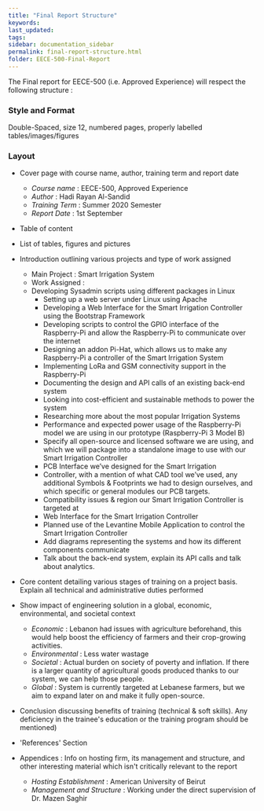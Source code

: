 ```yaml
---
title: "Final Report Structure"
keywords: 
last_updated: 
tags: 
sidebar: documentation_sidebar
permalink: final-report-structure.html
folder: EECE-500-Final-Report
---
```


The Final report for EECE-500 (i.e. Approved Experience) will respect the following structure :

### Style and Format

Double-Spaced, size 12, numbered pages, properly labelled tables/images/figures

### Layout

- Cover page with course name, author, training term and report date
  - *Course name* : EECE-500, Approved Experience
  - *Author* : Hadi Rayan Al-Sandid
  - *Training Term* : Summer 2020 Semester
  - *Report Date* : 1st September
- Table of content
- List of tables, figures and pictures
- Introduction outlining various projects and type of work assigned
  - Main Project : Smart Irrigation System
  - Work Assigned : 
  - Developing Sysadmin scripts using different packages in Linux 
    - Setting up a web server under Linux using Apache
    - Developing a Web Interface for the Smart Irrigation Controller using the Bootstrap Framework
    - Developing scripts to control the GPIO interface of the Raspberry-Pi and allow the Raspberry-Pi to communicate over the internet
    - Designing an addon Pi-Hat, which allows us to make any Raspberry-Pi a controller of the Smart Irrigation System
    - Implementing LoRa and GSM connectivity support in the Raspberry-Pi
    - Documenting the design and API calls of an existing back-end system
    - Looking into cost-efficient and sustainable methods to power the system
    - Researching more about the most popular Irrigation Systems 
    - Performance and expected power usage of the Raspberry-Pi model we are using in our prototype (Raspberry-Pi 3 Model B)
    - Specify all open-source and licensed software we are using, and which we will package into a standalone image to use with our Smart Irrigation Controller
    - PCB Interface we’ve designed for the Smart Irrigation
    - Controller, with a mention of what CAD tool we’ve used, any additional Symbols & Footprints we had to design ourselves, and which specific or general modules our PCB targets.
    - Compatibility issues & region our Smart Irrigation Controller is targeted at 
    - Web Interface for the Smart Irrigation Controller
    - Planned use of the Levantine Mobile Application to control the Smart Irrigation Controller
    - Add diagrams representing the systems and how its different components communicate 
    - Talk about the back-end system, explain its API calls and talk about analytics.
  
- Core content detailing various stages of training on a project basis. Explain all technical and administrative duties performed
- Show impact of engineering solution in a global, economic, environmental, and societal context
  - *Economic* : Lebanon had issues with agriculture beforehand, this would help boost the efficiency of farmers and their crop-growing activities.
  - *Environmental* : Less water wastage
  - *Societal* : Actual burden on society of poverty and inflation. If there is a larger quantity of agricultural goods produced thanks to our system, we can help those people.
  - *Global* : System is currently targeted at Lebanese farmers, but we aim to expand later on and make it fully open-source.
- Conclusion discussing benefits of training (technical & soft skills). Any deficiency in the trainee's education or the training program should be mentioned)
- 'References' Section
- Appendices : Info on hosting firm, its management and structure, and other interesting material which isn't critically relevant to the report
  - *Hosting Establishment* : American University of Beirut
  - *Management and Structure* : Working under the direct supervision of Dr. Mazen Saghir

